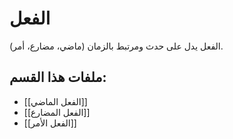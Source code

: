 # الفعل

الفعل يدل على حدث ومرتبط بالزمان (ماضي، مضارع، أمر).

## ملفات هذا القسم:

- [[الفعل الماضي]]
- [[الفعل المضارع]]
- [[الفعل الأمر]]
